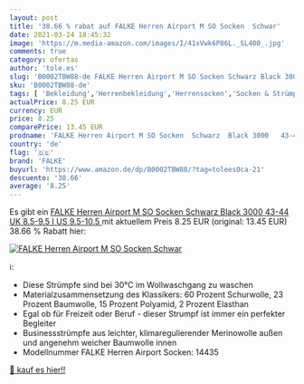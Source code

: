 ```yaml
---
layout: post
title: '38.66 % rabat auf FALKE Herren Airport M SO Socken  Schwar'
date: 2021-03-24 18:45:32
image: 'https://m.media-amazon.com/images/I/41xVwk6P86L._SL400_.jpg'
comments: true
category: ofertas
author: 'tole.es'
slug: 'B0002TBW88-de FALKE Herren Airport M SO Socken Schwarz Black 3000 43-44...'
sku: 'B0002TBW88-de'
tags: [ 'Bekleidung','Herrenbekleidung','Herrensocken','Socken & Strümpfe für Herren','falke', ]
actualPrice: 8.25 EUR
currency: EUR
price: 8.25
comparePrice: 13.45 EUR
prodname: 'FALKE Herren Airport M SO Socken  Schwarz  Black 3000   43-44  UK 8.5-9.5 Ι US 9.5-10.5 '
country: 'de'
flag: '🇩🇪'
brand: 'FALKE'
buyurl: 'https://www.amazon.de/dp/B0002TBW88/?tag=tolees0ca-21'
descuento: '38.66'
average: '8.25'
---
```


Es gibt ein [FALKE Herren Airport M SO Socken  Schwarz  Black 3000   43-44  UK 8.5-9.5 Ι US 9.5-10.5 ](https://www.amazon.de/dp/B0002TBW88/?tag=tolees0ca-21) mit aktuellem Preis 8.25 EUR (original: 13.45 EUR) 38.66 % Rabatt hier:

[![FALKE Herren Airport M SO Socken  Schwar](https://m.media-amazon.com/images/I/41xVwk6P86L._SL400_.jpg)](https://www.amazon.de/dp/B0002TBW88/?tag=tolees0ca-21)

ℹ️:

- Diese Strümpfe sind bei 30°C im Wollwaschgang zu waschen
- Materialzusammensetzung des Klassikers: 60 Prozent Schurwolle, 23 Prozent Baumwolle, 15 Prozent Polyamid, 2 Prozent Elasthan
- Egal ob für Freizeit oder Beruf - dieser Strumpf ist immer ein perfekter Begleiter
- Businessstrümpfe aus leichter, klimaregulierender Merinowolle außen und angenehm weicher Baumwolle innen
- Modellnummer FALKE Herren Airport Socken: 14435

[🛒 kauf es hier!!](https://www.amazon.de/dp/B0002TBW88/?tag=tolees0ca-21)
